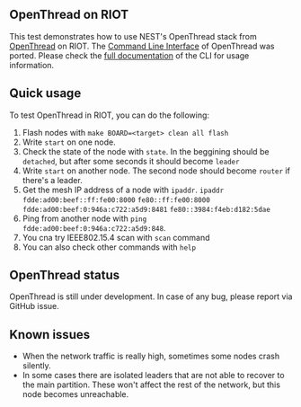## OpenThread on RIOT

This test demonstrates how to use NEST's OpenThread stack from [OpenThread](https://github.com/openthread/openthread) on
RIOT. The [Command Line Interface](https://github.com/openthread/openthread/blob/master/examples/apps/cli/README.md) of
OpenThread was ported. Please check the [full
documentation](https://github.com/openthread/openthread/blob/master/src/cli/README.md) of the CLI for usage information.

## Quick usage

To test OpenThread in RIOT, you can do the following:

1. Flash nodes with `make BOARD=<target> clean all flash`
2. Write `start` on one node.
3. Check the state of the node with `state`. In the beggining should be `detached`, but after some seconds it should
   become `leader`
4. Write `start` on another node. The second node should become `router` if there's a leader.
5. Get the mesh IP address of a node with `ipaddr`.
   `ipaddr`
   `fdde:ad00:beef::ff:fe00:8000`
   `fe80::ff:fe00:8000`
   `fdde:ad00:beef:0:946a:c722:a5d9:8481`
   `fe80::3984:f4eb:d182:5dae`
6. Ping from another node with `ping fdde:ad00:beef:0:946a:c722:a5d9:848`.
7. You cna try IEEE802.15.4 scan with `scan` command
8. You can also check other commands with `help`

## OpenThread status

OpenThread is still under development. In case of any bug, please report via GitHub issue.


## Known issues

* When the network traffic is really high, sometimes some nodes crash silently.
* In some cases there are isolated leaders that are not able to recover to the main partition. These won't affect the
  rest of the network, but this node becomes unreachable.
